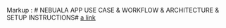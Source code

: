
Markup :  # NEBUALA APP USE CASE & WORKFLOW & ARCHITECTURE & SETUP INSTRUCTIONS#
[a link](https://docs.google.com/presentation/d/1gI-4jfBcNbRQi930FjMPY2mtRfwpuDxakrklk9VOLDA/edit?usp=sharing)
